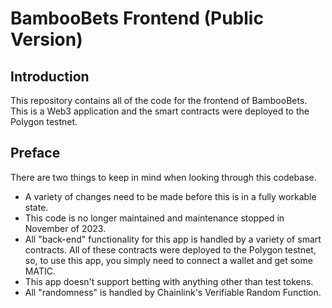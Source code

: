 # BambooBets Frontend (Public Version)

## Introduction
This repository contains all of the code for the frontend of BambooBets. This is a Web3 application and the smart contracts were deployed to the Polygon testnet.

## Preface
There are two things to keep in mind when looking through this codebase.

- A variety of changes need to be made before this is in a fully workable state.
- This code is no longer maintained and maintenance stopped in November of 2023.
- All "back-end" functionality for this app is handled by a variety of smart contracts. All of these contracts were deployed to the Polygon testnet, so, to use this app, you simply need to connect a wallet and get some MATIC.
- This app doesn't support betting with anything other than test tokens.
- All "randomness" is handled by Chainlink's Verifiable Random Function.
